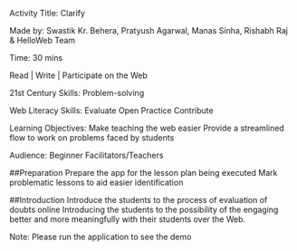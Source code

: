 Activity Title: Clarify

Made by: Swastik Kr. Behera, Pratyush Agarwal, Manas Sinha, Rishabh Raj & HelloWeb Team

Time: 30 mins

Read | Write | Participate on the Web

21st Century Skills:
Problem-solving

Web Literacy Skills:
Evaluate
Open Practice
Contribute

Learning Objectives:
Make teaching the web easier
Provide a streamlined flow to work on problems faced by students

Audience:
Beginner Facilitators/Teachers

##Preparation
Prepare the app for the lesson plan being executed
Mark problematic lessons to aid easier identification

##Introduction
Introduce the students to the process of evaluation of doubts online
Introducing the students to the possibility of the engaging better and more meaningfully with their students over the Web.

Note: Please run the application to see the demo
